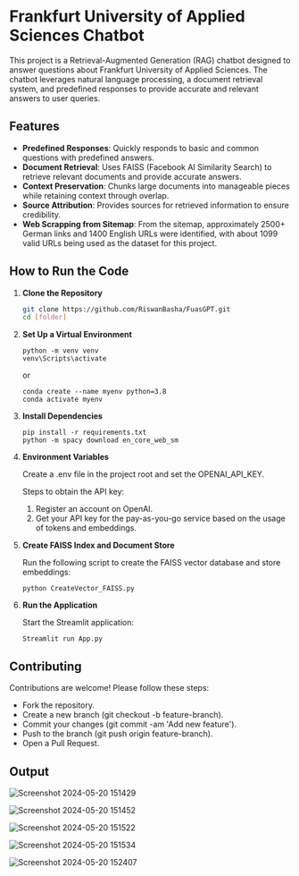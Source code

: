 # Frankfurt University of Applied Sciences Chatbot

This project is a Retrieval-Augmented Generation (RAG) chatbot designed to answer questions about Frankfurt University of Applied Sciences. The chatbot leverages natural language processing, a document retrieval system, and predefined responses to provide accurate and relevant answers to user queries.

## Features

- **Predefined Responses**: Quickly responds to basic and common questions with predefined answers.
- **Document Retrieval**: Uses FAISS (Facebook AI Similarity Search) to retrieve relevant documents and provide accurate answers.
- **Context Preservation**: Chunks large documents into manageable pieces while retaining context through overlap.
- **Source Attribution**: Provides sources for retrieved information to ensure credibility.
- **Web Scrapping from Sitemap**: From the sitemap, approximately 2500+ German links and 1400 English URLs were identified, with about 1099 valid URLs being used as the dataset for this project.


## How to Run the Code

1. **Clone the Repository**
   ```bash
   git clone https://github.com/RiswanBasha/FuasGPT.git
   cd [folder]
   ```
2. **Set Up a Virtual Environment**
   ```
   python -m venv venv
   venv\Scripts\activate
   ```
   or
    ```
   conda create --name myenv python=3.8
   conda activate myenv
   ```
3. **Install Dependencies**
   ```
   pip install -r requirements.txt
   python -m spacy download en_core_web_sm
   ```
4. **Environment Variables**

   Create a .env file in the project root and set the OPENAI_API_KEY.

   Steps to obtain the API key:
   1. Register an account on OpenAI.
   2. Get your API key for the pay-as-you-go service based on the usage of tokens and embeddings.

5. **Create FAISS Index and Document Store**

   Run the following script to create the FAISS vector database and store embeddings:
   ```
   python CreateVector_FAISS.py
   ```
      
6. **Run the Application**

   Start the Streamlit application:
   ```
   Streamlit run App.py 
   ```

## Contributing

Contributions are welcome! Please follow these steps:

- Fork the repository.
- Create a new branch (git checkout -b feature-branch).
- Commit your changes (git commit -am 'Add new feature').
- Push to the branch (git push origin feature-branch).
- Open a Pull Request.

## Output

![Screenshot 2024-05-20 151429](https://github.com/RiswanBasha/FUAS_ChatBot/assets/52401793/996c3f31-9f12-4d54-9d85-500e9ee216ff)

![Screenshot 2024-05-20 151452](https://github.com/RiswanBasha/FUAS_ChatBot/assets/52401793/9e10f004-f3f9-4250-bfa1-193031f0f323)

![Screenshot 2024-05-20 151522](https://github.com/RiswanBasha/FUAS_ChatBot/assets/52401793/50dc8c01-0752-4562-b39e-042e0df0ec31)

![Screenshot 2024-05-20 151534](https://github.com/RiswanBasha/FUAS_ChatBot/assets/52401793/5c61679e-f63e-418d-b819-b3f440e474fe)

![Screenshot 2024-05-20 152407](https://github.com/RiswanBasha/FUAS_ChatBot/assets/52401793/f90d9e10-c239-4391-acd0-ad49b5a996ed)


